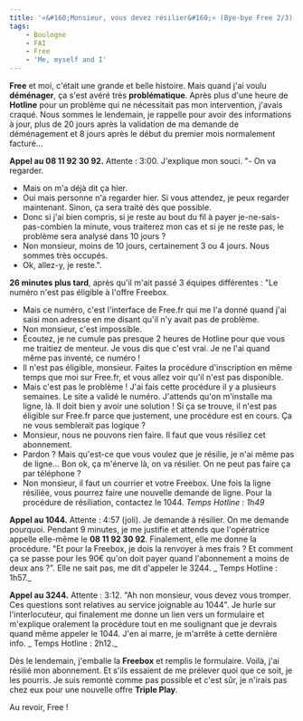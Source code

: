 ```yaml
---
title: '«&#160;Monsieur, vous devez résilier&#160;» (Bye-bye Free 2/3)'
tags:
    - Boulogne
    - FAI
    - Free
    - 'Me, myself and I'
---
```


**Free** et moi, c'était une grande et belle histoire. Mais quand j'ai voulu
**déménager**, ça s'est avéré très **problématique**. Après plus d'une heure de
**Hotline** pour un problème qui ne nécessitait pas mon intervention, j'avais
craqué. Nous sommes le lendemain, je rappelle pour avoir des informations à
jour, plus de 20 jours après la validation de ma demande de déménagement et 8
jours après le début du premier mois normalement facturé…

**Appel au 08 11 92 30 92.** Attente&nbsp;: 3:00\. J'explique mon souci. "- On
va regarder.

-   Mais on m'a déjà dit ça hier.
-   Oui mais personne n'a regarder hier. Si vous attendez, je peux regarder
    maintenant. Sinon, ça sera traité dès que possible.
-   Donc si j'ai bien compris, si je reste au bout du fil à payer
    je-ne-sais-pas-combien la minute, vous traiterez mon cas et si je ne reste
    pas, le problème sera analysé dans 10 jours&nbsp;?
-   Non monsieur, moins de 10 jours, certainement 3 ou 4 jours. Nous sommes très
    occupés.
-   Ok, allez-y, je reste.".

**26 minutes plus tard**, après qu'il m'ait passé 3 équipes différentes&nbsp;:
"Le numéro n'est pas éligible à l'offre Freebox.

-   Mais ce numéro, c'est l'interface de Free.fr qui me l'a donné quand j'ai
    saisi mon adresse en me disant qu'il n'y avait pas de problème.
-   Non monsieur, c'est impossible.
-   Écoutez, je ne cumule pas presque 2 heures de Hotline pour que vous me
    traitiez de menteur. Je vous dis que c'est vrai. Je ne l'ai quand même pas
    inventé, ce numéro&nbsp;!
-   Il n'est pas éligible, monsieur. Faites la procédure d'inscription en même
    temps que moi sur Free.fr, et vous allez voir qu'il n'est pas disponible.
-   Mais c'est pas le problème&nbsp;! J'ai fais cette procédure il y a plusieurs
    semaines. Le site a validé le numéro. J'attends qu'on m'installe ma ligne,
    là. Il doit bien y avoir une solution&nbsp;! Si ça se trouve, il n'est pas
    éligible sur Free.fr parce que justement, une procédure est en cours. Ça ne
    vous semblerait pas logique&nbsp;?
-   Monsieur, nous ne pouvons rien faire. Il faut que vous résiliez cet
    abonnement.
-   Pardon&nbsp;? Mais qu'est-ce que vous voulez que je résilie, je n'ai même
    pas de ligne… Bon ok, ça m'énerve là, on va résilier. On ne peut pas faire
    ça par téléphone&nbsp;?
-   Non monsieur, il faut un courrier et votre Freebox. Une fois la ligne
    résiliée, vous pourrez faire une nouvelle demande de ligne. Pour la
    procédure de résiliation, contactez le 1044. _Temps Hotline&nbsp;: 1h49_

**Appel au 1044.** Attente&nbsp;: 4:57 (joli). Je demande à résilier. On me
demande pourquoi. Pendant 9 minutes, je me justifie et attends que l'opératrice
appelle elle-même le **08 11 92 30 92**. Finalement, elle me donne la procédure.
"Et pour la Freebox, je dois la renvoyer à mes frais&nbsp;? Et comment ça se
passe pour les 90€ qu'on doit payer quand l'abonnement a moins de deux
ans&nbsp;?". Elle ne sait pas, me dit d'appeler le 3244\. _ Temps Hotline&nbsp;:
1h57._

**Appel au 3244.** Attente&nbsp;: 3:12\. "Ah non monsieur, vous devez vous
tromper. Ces questions sont relatives au service joignable au 1044". Je hurle
sur l'interlocuteur, qui finalement me donne un lien vers un formulaire et
m'explique oralement la procédure tout en me soulignant que je devrais quand
même appeler le 1044\. J'en ai marre, je m'arrête à cette dernière info. _ Temps
Hotline&nbsp;: 2h12._

Dès le lendemain, j'emballe la **Freebox** et remplis le formulaire. Voilà, j'ai
résilié mon abonnement. Et s'ils essaient de me prélever quoi que ce soit, je
les pourris. Je suis remonté comme pas possible et c'est sûr, je n'irais pas
chez eux pour une nouvelle offre **Triple Play**.

Au revoir, Free&nbsp;!
